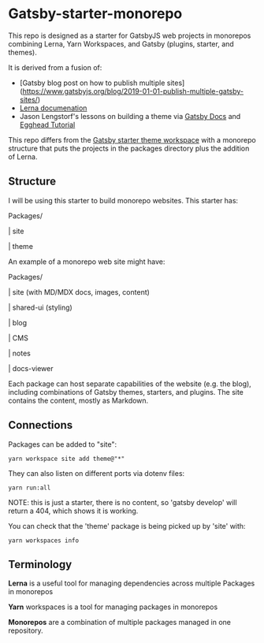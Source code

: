 # Gatsby-starter-monorepo

This repo is designed as a starter for GatsbyJS web projects in monorepos combining Lerna, Yarn Workspaces, and Gatsby (plugins, starter, and themes).

It is derived from a fusion of:
* [Gatsby blog post on how to publish multiple sites]
(https://www.gatsbyjs.org/blog/2019-01-01-publish-multiple-gatsby-sites/)
* [Lerna documenation](https://lerna.js.org/)
* Jason Lengstorf's lessons on building a theme via [Gatsby Docs](https://www.gatsbyjs.org/tutorial/building-a-theme/) and [Egghead Tutorial](https://egghead.io/courses/gatsby-theme-authoring)

This repo differs from the [Gatsby starter theme workspace](https://www.gatsbyjs.org/docs/themes/building-themes/) with a monorepo structure that puts the projects in the packages directory plus the addition of Lerna.

## Structure
I will be using this starter to build monorepo websites. This starter has:

Packages/

| site

| theme

An example of a monorepo web site might have:

Packages/

| site (with MD/MDX docs, images, content)

| shared-ui (styling)

| blog

| CMS

| notes

| docs-viewer

Each package can host separate capabilities of the website (e.g. the blog), including combinations of Gatsby themes, starters, and plugins. The site contains the content, mostly as Markdown.

## Connections
Packages can be added to "site":
```
yarn workspace site add theme@"*"
```

They can also listen on different ports via dotenv files:
```
yarn run:all
```

NOTE: this is just a starter, there is no content, so 'gatsby develop' will return a 404, which shows it is working.

You can check that the 'theme' package is being picked up by 'site' with:
```
yarn workspaces info
```

## Terminology
**Lerna** is a useful tool for managing dependencies across multiple Packages in monorepos

**Yarn** workspaces is a tool for managing packages in monorepos

**Monorepos** are a combination of multiple packages managed in one repository.
